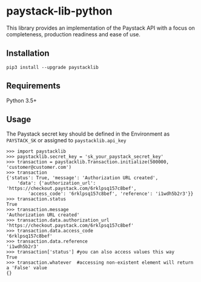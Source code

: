 # paystack-lib-python
This library provides an implementation of the Paystack API with a focus on completeness, production readiness and ease of use.

## Installation
```
pip3 install --upgrade paystacklib
```

## Requirements
Python 3.5+

## Usage
The Paystack secret key should be defined in the Environment as `PAYSTACK_SK` or assigned to `paystacklib.api_key`

```
>>> import paystacklib
>>> paystacklib.secret_key = 'sk_your_paystack_secret_key' 
>>> transaction = paystacklib.Transaction.initialize(500000, 'customer@customer.com')
>>> transaction
{'status': True, 'message': 'Authorization URL created', 
    'data': {'authorization_url': 'https://checkout.paystack.com/6rklpsq157c8bef', 
        'access_code': '6rklpsq157c8bef', 'reference': 'i1wdh5b2r3'}}
>>> transaction.status
True
>>> transaction.message
'Authorization URL created'
>>> transaction.data.authorization_url
'https://checkout.paystack.com/6rklpsq157c8bef'
>>> transaction.data.access_code
'6rklpsq157c8bef'
>>> transaction.data.reference
'i1wdh5b2r3'
>>> transaction['status'] #you can also access values this way
True
>>> transaction.whatever  #accessing non-existent element will return a 'False' value
{}
```


